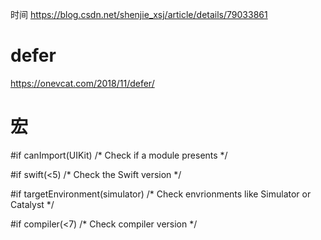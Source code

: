
时间
https://blog.csdn.net/shenjie_xsj/article/details/79033861



# defer
https://onevcat.com/2018/11/defer/


# 宏
#if canImport(UIKit) /* Check if a module presents */

#if swift(<5) /* Check the Swift version */

#if targetEnvironment(simulator) /* Check envrionments like Simulator or Catalyst */

#if compiler(<7) /* Check compiler version */
